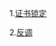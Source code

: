 1.[证书锁定](http://blog.dewhurstsecurity.com/2015/11/10/mobile-security-certificate-pining.html)

2.[反调](https://github.com/OWASP/owasp-mstg)
